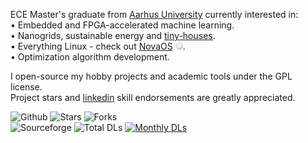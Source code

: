ECE Master's graduate from [Aarhus University](https://international.au.dk/) currently interested in:\
• Embedded and FPGA-accelerated machine learning.\
• Nanogrids, sustainable energy and [tiny-houses](https://github.com/NicklasVraa/OpenTinyHome).\
• Everything Linux - check out [NovaOS](https://github.com/NicklasVraa/NovaOS/tree/main) <img src="meta/logo.svg" width="12"/>.\
• Optimization algorithm development.

I open-source my hobby projects and academic tools under the GPL license. \
Project stars and [linkedin](https://www.linkedin.com/in/nicklas-vraa-679586182/) skill endorsements are greatly appreciated.

![Github](https://img.shields.io/badge/GH%20Stars%20%26%20Forks-555555?style=flat-square)
![Stars](https://img.shields.io/badge/dynamic/json?color=2f81f7&label=&style=flat-square&query=%24.stars&url=https://api.github-star-counter.workers.dev/user/NicklasVraa) 
![Forks](https://img.shields.io/badge/dynamic/json?color=2f81f7&label=&style=flat-square&query=%24.forks&url=https://api.github-star-counter.workers.dev/user/NicklasVraa)\
![Sourceforge](https://img.shields.io/badge/SourceForge%20DLs-555555?style=flat-square)
![Total DLs](https://img.shields.io/sourceforge/dt/novaos?style=flat-square&label=&color=2f81f7)
[![Monthly DLs](https://img.shields.io/sourceforge/dm/novaos.svg?style=flat-square&label=&color=2f81f7)](https://sourceforge.net/projects/novaos/files/latest/download)
